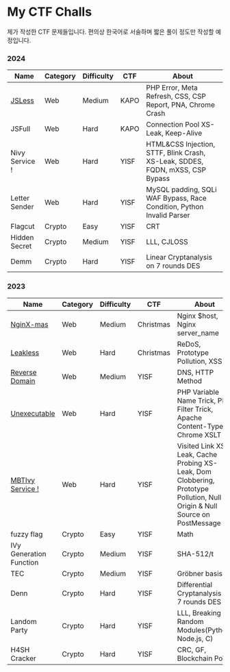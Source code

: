 # My CTF Challs

제가 작성한 CTF 문제들입니다. 편의상 한국어로 서술하며 짧은 풀이 정도만 작성할 예정입니다. 

### 2024

|Name|Category|Difficulty|CTF|About|
|---|---|---|---|---|
|[JSLess](https://github.com/endansdto/my-ctf-challenges/tree/main/KAPO%202024/JSLess)|Web|Medium|KAPO|PHP Error, Meta Refresh, CSS, CSP Report, PNA, Chrome Crash|
|JSFull|Web|Hard|KAPO|Connection Pool XS-Leak, Keep-Alive|
|Nivy Service !|Web|Hard|YISF|HTML&CSS Injection, STTF, Blink Crash, XS-Leak, SDDES, FQDN, mXSS, CSP Bypass|
|Letter Sender|Web|Hard|YISF|MySQL padding, SQLi WAF Bypass, Race Condition, Python Invalid Parser|
|Flagcut|Crypto|Easy|YISF|CRT|
|Hidden Secret|Crypto|Medium|YISF|LLL, CJLOSS|
|Demm|Crypto|Hard|YISF|Linear Cryptanalysis on 7 rounds DES|

### 2023

|Name|Category|Difficulty|CTF|About|
|---|---|---|---|---|
|[NginX-mas](https://github.com/endansdto/my-ctf-challenges/tree/main/Christmas%202023/NginX-mas)|Web|Medium|Christmas|Nginx $host, Nginx server_name|
|[Leakless](https://github.com/endansdto/my-ctf-challenges/tree/main/Christmas%202023/Leakless)|Web|Hard|Christmas|ReDoS, Prototype Pollution, XSS|
|[Reverse Domain](https://github.com/endansdto/my-ctf-challenges/tree/main/YISF%202023/Reverse%20Domain)|Web|Medium|YISF|DNS, HTTP Method|
|[Unexecutable](https://github.com/endansdto/my-ctf-challenges/blob/main/YISF%202023/Unexecutable/README.md)|Web|Hard|YISF|PHP Variable Name Trick, PHP Filter Trick, Apache Content-Type, Chrome XSLT|
|[MBTIvy Service !](https://github.com/endansdto/my-ctf-challenges/tree/main/YISF%202023/MBTIvy%20Service%20!)|Web|Hard|YISF|Visited Link XS-Leak, Cache Probing XS-Leak, Dom Clobbering, Prototype Pollution, Null Origin & Null Source on PostMessage|
|fuzzy flag|Crypto|Easy|YISF|Math|
|IVy Generation Function|Crypto|Medium|YISF|SHA-512/t|
|TEC|Crypto|Medium|YISF|Gröbner basis|
|Denn|Crypto|Hard|YISF|Differential Cryptanalysis on 7 rounds DES|
|Landom Party|Crypto|Hard|YISF|LLL, Breaking Random Modules(Python, Node.js, C)|
|H4SH Cracker|Crypto|Hard|YISF|CRC, GF, Blockchain PoW|
